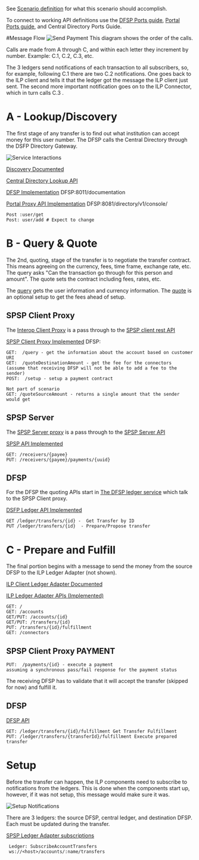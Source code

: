 See [Scenario definition](https://github.com/LevelOneProject/Docs/wiki/L1P-Scenarios#send-money-to-anyone) for what this scenario should accomplish.

To connect to working API definitions use the [DFSP Ports guide](../../DFSP#default-ports), [Portal Ports guide](../Ports.md), and Central Directory Ports Guide.

#Message Flow
![Send Payment](./Send%20Payment%20Via%20SPSP.png)
This diagram shows the order of the calls.

Calls are made from A through C, and within each letter they increment by number. Example: C.1, C.2, C.3, etc.

The 3 ledgers send notifications of each transaction to all subscribers, so, for example, following C.1 there are two C.2 notifications. One goes back to the ILP client and tells it that the ledger got the message the ILP client just sent. The second more important notification goes on to the ILP Connector, which in turn calls C.3 .

# A - Lookup/Discovery
The first stage of any transfer is to find out what institution can accept money for this user number. The DFSP calls the Central Directory through the DSFP Directory Gateway.

![Service Interactions](./Lookup%20Recipient%20Details.png)

[Discovery Documented](https://github.com/LevelOneProject/Docs/blob/ccf08b20affc06bde8f587446fa0abf1975f3999/Discovery.md)

[Central Directory Lookup API](https://github.com/LevelOneProject/central-directory/blob/master/central-directory-documentation.md)

[DFSP Implementation](http://ec2-35-166-189-14.us-west-2.compute.amazonaws.com:8011/documentation) DFSP:8011/documentation

[Portal Proxy API Implementation](http://ec2-35-166-189-14.us-west-2.compute.amazonaws.com:8081/directory/v1/console/) DFSP:8081/directory/v1/console/

    Post :user/get
    Post: user/add # Expect to change

# B - Query & Quote
The 2nd, quoting, stage of the transfer is to negotiate the transfer contract. This means agreeing on the currency, fees, time frame, exchange rate, etc. The query asks "Can the transaction go through for this person and amount". The quote sets the contract including fees, rates, etc.

The [query](https://github.com/LevelOneProject/ilp-spsp-client-rest#get-v1query) gets the user information and currency information. The [quote](https://github.com/LevelOneProject/ilp-spsp-client-rest#get-v1quotesourceamount) is an optional setup to get the fees ahead of setup.

## SPSP Client Proxy
The [Interop Client Proxy](https://github.com/LevelOneProject/interop-spsp-clientproxy) is a pass through to the [SPSP client rest API](https://github.com/LevelOneProject/ilp-spsp-client-rest/blob/master/README.md)

[SPSP Client Proxy Implemented](http://ec2-35-166-189-14.us-west-2.compute.amazonaws.com:8081/spsp/client/v1/console/) DFSP:

    GET:  /query - get the information about the account based on customer URI
    GET:  /quoteDestinationAmount - get the fee for the connectors
    (assume that receiving DFSP will not be able to add a fee to the sender)
    POST:  /setup - setup a payment contract

    Not part of scenario
    GET: /quoteSourceAmount - returns a single amount that the sender would get

## SPSP Server
The [SPSP Server proxy](https://github.com/LevelOneProject/interop-spsp-backend-services) is a pass through to the [SPSP Server API](https://github.com/LevelOneProject/ilp-spsp-server)

[SPSP API Implemented](http://ec2-35-166-189-14.us-west-2.compute.amazonaws.com:8081/spsp/backend/v1/console/)

    GET: /receivers/{payee}   
    PUT: /receivers/{payee}/payments/{uuid}   

## DFSP
For the DFSP the quoting APIs start in [The DFSP ledger service](./DFSP) which talk to the SPSP Client proxy.

[DSFP Ledger API Implemented](http://ec2-35-166-189-14.us-west-2.compute.amazonaws.com:8014/documentation#/)

    GET /ledger/transfers/{id} -  Get Transfer by ID  
    PUT /ledger/transfers/{id}  - Prepare/Propose transfer

# C - Prepare and Fulfill
The final portion begins with a message to send the money from the source DFSP to the ILP Ledger Adapter (not shown).

[ILP Client Ledger Adapter Documented](./ILP/ledger-adapter.md)

[ILP Ledger Adapter APIs (Implemented)](http://ec2-35-166-189-14.us-west-2.compute.amazonaws.com:8081/ilp/ledger/v1/console/)

    GET: /   
    GET: /accounts   
    GET/PUT: /accounts/{id}   
    GET/PUT: /transfers/{id}   
    PUT: /transfers/{id}/fulfillment   
    GET: /connectors   

## SPSP Client Proxy PAYMENT
    PUT:  /payments/{id} - execute a payment
    assuming a synchronous pass/fail response for the payment status

The receiving DFSP has to validate that it will accept the transfer (skipped for now) and fulfill it.
## DFSP

[DFSP API](http://ec2-35-166-189-14.us-west-2.compute.amazonaws.com:8014/documentation#/)

    GET: /ledger/transfers/{id}/fulfillment Get Transfer Fulfillment   
    PUT: /ledger/transfers/{transferId}/fulfillment Execute prepared transfer


# Setup
Before the transfer can happen, the ILP components need to subscribe to notifications from the ledgers. This is done when the components start up, however, if it was not setup, this message would make sure it was.

![Setup Notifications](./Setup%20Notifications.png)

There are 3 ledgers: the source DFSP, central ledger, and destination DFSP. Each must be updated during the transfer.

[SPSP Ledger Adapter subscriptions](./ILP/ledger-adapter.md#subscribe-to-account-transfers)

     Ledger: SubscribeAccountTransfers  
     ws://<host>/accounts/:name/transfers  
